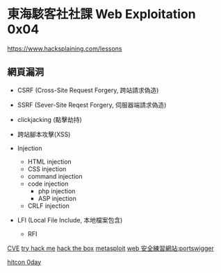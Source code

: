 # 東海駭客社社課 Web Exploitation 0x04

https://www.hacksplaining.com/lessons

## 網頁漏洞

- CSRF (Cross-Site Request Forgery, 跨站請求偽造)

- SSRF (Sever-Site Reqest Forgery, 伺服器端請求偽造)

- clickjacking (點擊劫持)

- 跨站腳本攻擊(XSS)

- Injection
   - HTML injection
   - CSS injection
   - command injection
   - code injection
       - php injection
       - ASP injection 
   - CRLF injection
- LFI (Local File Include, 本地檔案包含)
    - RFI



[CVE](https://cve.mitre.org/)
[try hack me](https://tryhackme.com/)
[hack the box](https://www.hackthebox.com/)
[metasploit](https://www.metasploit.com/)
[web 安全練習網站:portswigger](https://portswigger.net/web-security)

[hitcon 0day](https://zeroday.hitcon.org/)
